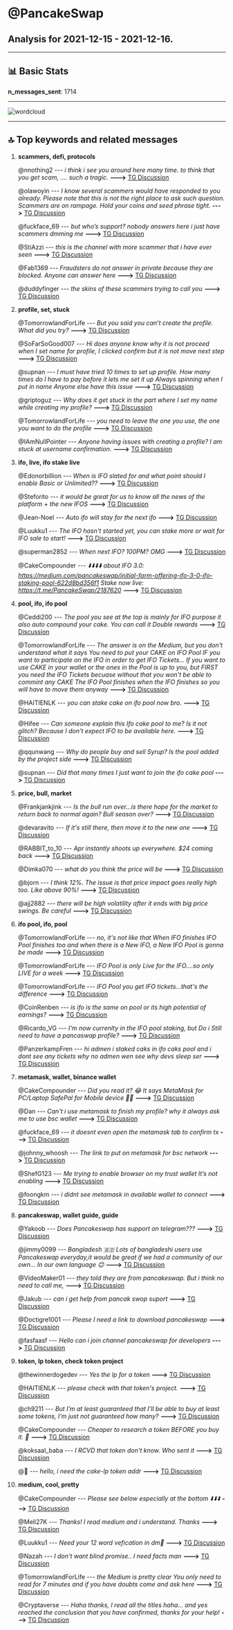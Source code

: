 # **@PancakeSwap**
 ## Analysis for **2021-12-15** - **2021-12-16**.

---

## 📊 **Basic Stats**

**n_messages_sent**: 1714

---
![wordcloud](PancakeSwap_1Days_wordcloud.png)

---


## 🔝 **Top keywords and related messages**

1. **scammers, defi, protocols**

    @nnothing2 --- *i think i see you around here many time. to think that you get scam, .... such a tragic.* **--->** [TG Discussion](https://t.me/PancakeSwap/2192028)

    @olawoyin --- *I know several scammers would have responded to you already. Please note that this is not the right place to ask such question. Scammers are on rampage. Hold your coins and seed phrase tight.* **--->** [TG Discussion](https://t.me/PancakeSwap/2190116)

    @fuckface_69 --- *but who’s support? nobody answers here i just have scammers dmming me* **--->** [TG Discussion](https://t.me/PancakeSwap/2189292)

    @StiAzzi --- *this is the channel with more scammer that i have ever seen* **--->** [TG Discussion](https://t.me/PancakeSwap/2191470)

    @Fab1369 --- *Fraudsters do not answer in private because they are blocked. Anyone can answer here* **--->** [TG Discussion](https://t.me/PancakeSwap/2194952)

    @duddyfinger --- *the skins of these scammers trying to call you* **--->** [TG Discussion](https://t.me/PancakeSwap/2193455)

2. **profile, set, stuck**

    @TomorrowlandForLife --- *But you said you can’t create the profile. What did you try?* **--->** [TG Discussion](https://t.me/PancakeSwap/2193008)

    @SoFarSoGood007 --- *Hi does anyone know why it is not proceed when I set name for profile, I clicked confirm but it is not move next step* **--->** [TG Discussion](https://t.me/PancakeSwap/2194743)

    @supnan --- *I must have tried 10 times to set up profile.  How many times do I have to pay before it lets me set it up  Always spinning when I put in name  Anyone else have this issue* **--->** [TG Discussion](https://t.me/PancakeSwap/2192996)

    @griptoguz --- *Why does it get stuck in the part where I set my name while creating my profile?* **--->** [TG Discussion](https://t.me/PancakeSwap/2191275)

    @TomorrowlandForLife --- *you need to leave the one you use, the one you want to do the profile* **--->** [TG Discussion](https://t.me/PancakeSwap/2191892)

    @IAmNullPointer --- *Anyone having issues with creating a profile? I am stuck at username confirmation.* **--->** [TG Discussion](https://t.me/PancakeSwap/2192559)

3. **ifo, live, ifo stake live**

    @Edonorbillion --- *When is IFO slated for and what point should I enable Basic or Unlimited??* **--->** [TG Discussion](https://t.me/PancakeSwap/2193833)

    @Steforito --- *it would be great for us to know all the news of the platform + the new IFOS* **--->** [TG Discussion](https://t.me/PancakeSwap/2189701)

    @Jean-Noel --- *Auto ifo will stay for the next ifo* **--->** [TG Discussion](https://t.me/PancakeSwap/2189952)

    @Luukku1 --- *The IFO hasn't started yet, you can stake more or wait for IFO sale to start!* **--->** [TG Discussion](https://t.me/PancakeSwap/2194995)

    @superman2852 --- *When next IFO?  100PM? OMG* **--->** [TG Discussion](https://t.me/PancakeSwap/2191651)

    @CakeCompounder --- *⬇️⬇️⬇️⬇️ about IFO 3.0: https://medium.com/pancakeswap/initial-farm-offering-ifo-3-0-ifo-staking-pool-622d8bd356f1  Stake now live: https://t.me/PancakeSwap/2187620* **--->** [TG Discussion](https://t.me/PancakeSwap/2194976)

4. **pool, ifo, ifo pool**

    @Ceddi200 --- *The pool you see at the top is mainly for IFO purpose it also auto compound your cake. You can call it Double rewards* **--->** [TG Discussion](https://t.me/PancakeSwap/2194350)

    @TomorrowlandForLife --- *The answer is on the Medium, but you don't understand what it says  You need to put your CAKE on IFO Pool IF you want to participate on the IFO in order to get IFO Tickets...  If you want to use CAKE in your wallet or the ones in the Pool is up to you, but FIRST you need the IFO Tickets becuase without that you won't be able to commint any CAKE  The IFO Pool finishes when the IFO finishes so you will have to move them anyway* **--->** [TG Discussion](https://t.me/PancakeSwap/2189790)

    @HAITIENLK --- *you can stake cake on ifo pool now bro.* **--->** [TG Discussion](https://t.me/PancakeSwap/2191114)

    @Hifee --- *Can someone explain this Ifo cake pool to me? Is it not glitch? Because I don't expect IFO to be available here.* **--->** [TG Discussion](https://t.me/PancakeSwap/2194574)

    @qqunwang --- *Why do people buy and sell Syrup? Is the pool added by the project side* **--->** [TG Discussion](https://t.me/PancakeSwap/2193624)

    @supnan --- *Did that many times I just want to join the ifo cake pool* **--->** [TG Discussion](https://t.me/PancakeSwap/2193005)

5. **price, bull, market**

    @Frankjankjink --- *Is the bull run over...is there hope for the market to return back to normal again? Bull season over?* **--->** [TG Discussion](https://t.me/PancakeSwap/2188975)

    @devaravito --- *If it's still there, then move it to the new one* **--->** [TG Discussion](https://t.me/PancakeSwap/2190131)

    @RABBIT_to_10 --- *Apr instantly shoots up everywhere.  $24 coming back* **--->** [TG Discussion](https://t.me/PancakeSwap/2189297)

    @Dimka070 --- *what do you think the price will be* **--->** [TG Discussion](https://t.me/PancakeSwap/2192478)

    @bjorn --- *I think 12%. The issue is that price impact goes really high too. Like above 90%!* **--->** [TG Discussion](https://t.me/PancakeSwap/2192888)

    @ajj2882 --- *there will be high volatility after it ends with big price swings.  Be careful* **--->** [TG Discussion](https://t.me/PancakeSwap/2191606)

6. **ifo pool, ifo, pool**

    @TomorrowlandForLife --- *no, it's not like that When IFO finishes IFO Pool finishes too and when there is a New IFO, a New IFO Pool is gonna be made* **--->** [TG Discussion](https://t.me/PancakeSwap/2191574)

    @TomorrowlandForLife --- *IFO Pool is only Live for the IFO....so only LIVE for a week* **--->** [TG Discussion](https://t.me/PancakeSwap/2191564)

    @TomorrowlandForLife --- *IFO Pool you get IFO tickets...that's the difference* **--->** [TG Discussion](https://t.me/PancakeSwap/2191506)

    @CoinRenben --- *is ifo is the same on pool or its high potential of earnings?* **--->** [TG Discussion](https://t.me/PancakeSwap/2194339)

    @Ricardo_VG --- *I'm now currenlty in the IFO pool staking, but Do i Still need to have a pancaswap profile?* **--->** [TG Discussion](https://t.me/PancakeSwap/2191772)

    @PanzerkampFren --- *hi admen i staked caks in ifo caks pool and i dont see any tickets why no admen wen see why devs sleep ser* **--->** [TG Discussion](https://t.me/PancakeSwap/2194804)

7. **metamask, wallet, binance wallet**

    @CakeCompounder --- *Did you read it? 😂  It says MetaMask for PC/Laptop SafePal for Mobile device   🙏🏽* **--->** [TG Discussion](https://t.me/PancakeSwap/2194806)

    @Dan --- *Can't i use metamask to finish my profile? why it always ask me to use bsc wallet* **--->** [TG Discussion](https://t.me/PancakeSwap/2188724)

    @fuckface_69 --- *it doesnt even open the metamask tab to confirm tx* **--->** [TG Discussion](https://t.me/PancakeSwap/2189285)

    @johnny_whoosh --- *The link to put on metamask for bsc network* **--->** [TG Discussion](https://t.me/PancakeSwap/2191516)

    @ShefG123 --- *Me trying to enable browser on my trust wallet  It’s not enabling* **--->** [TG Discussion](https://t.me/PancakeSwap/2188897)

    @foongkm --- *i didnt see metamask in available wallet to connect* **--->** [TG Discussion](https://t.me/PancakeSwap/2189809)

8. **pancakeswap, wallet guide, guide**

    @Yakoob --- *Does Pancakeswap has support on telegram???* **--->** [TG Discussion](https://t.me/PancakeSwap/2192689)

    @jimmy0099 --- *Bangladesh 🇧🇩  Lots of bangladeshi users use Pancakeswap everyday,it would be great if we had a community of our own… In our own language 😊* **--->** [TG Discussion](https://t.me/PancakeSwap/2191170)

    @VideoMaker01 --- *they told they are from pancakeswap. But i think no need to call me,* **--->** [TG Discussion](https://t.me/PancakeSwap/2193972)

    @Jakub --- *can i get help from pancak swop suport* **--->** [TG Discussion](https://t.me/PancakeSwap/2191611)

    @Doctigre1001 --- *Please I need a link to download pancakeswap* **--->** [TG Discussion](https://t.me/PancakeSwap/2194432)

    @fasfaasf --- *Hello can i join channel pancakeswap for developers* **--->** [TG Discussion](https://t.me/PancakeSwap/2193679)

9. **token, lp token, check token project**

    @thewinnerdogedev --- *Yes the lp for a token* **--->** [TG Discussion](https://t.me/PancakeSwap/2190235)

    @HAITIENLK --- *please check with that token's project.* **--->** [TG Discussion](https://t.me/PancakeSwap/2193609)

    @ch9211 --- *But I’m at least guaranteed that I’ll be able to buy at least some tokens, I’m just not guaranteed how many?* **--->** [TG Discussion](https://t.me/PancakeSwap/2194371)

    @CakeCompounder --- *Cheaper to research a token BEFORE you buy it. 😬* **--->** [TG Discussion](https://t.me/PancakeSwap/2192775)

    @koksaaI_baba --- *I RCVD that token don't know. Who sent it* **--->** [TG Discussion](https://t.me/PancakeSwap/2194015)

    @🍷 --- *hello, i need the cake-lp token addr* **--->** [TG Discussion](https://t.me/PancakeSwap/2190687)

10. **medium, cool, pretty**

    @CakeCompounder --- *Please see below especially at the bottom ⬇️⬇️⬇️* **--->** [TG Discussion](https://t.me/PancakeSwap/2194767)

    @Meli27K --- *Thanks! I read medium and i understand. Thanks* **--->** [TG Discussion](https://t.me/PancakeSwap/2189586)

    @Luukku1 --- *Need your 12 word vefication in dm🤪* **--->** [TG Discussion](https://t.me/PancakeSwap/2194617)

    @Nazah --- *I don't want blind promise.. I need facts man* **--->** [TG Discussion](https://t.me/PancakeSwap/2189357)

    @TomorrowlandForLife --- *the Medium is pretty clear You only need to read for 7 minutes and if you have doubts come and ask here* **--->** [TG Discussion](https://t.me/PancakeSwap/2191257)

    @Cryptaverse --- *Haha thanks, I read all the titles haha… and yes reached the conclusion that you have confirmed, thanks for your help!* **--->** [TG Discussion](https://t.me/PancakeSwap/2194837)

